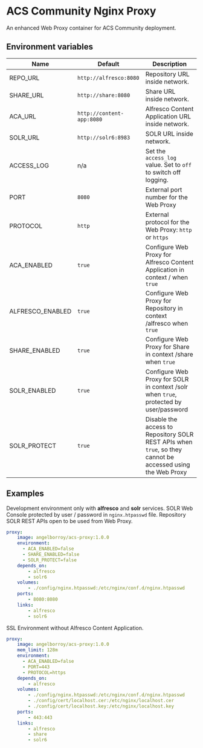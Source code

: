 # ACS Community Nginx Proxy

An enhanced Web Proxy container for ACS Community deployment.

## Environment variables

| Name | Default | Description |
| --- | --- | --- |
| REPO_URL | `http://alfresco:8080` | Repository URL inside network. |
| SHARE_URL | `http://share:8080` | Share URL inside network. |
| ACA_URL | `http://content-app:8080` | Alfresco Content Application URL inside network. |
| SOLR_URL | `http://solr6:8983` | SOLR URL inside network. |
| ACCESS_LOG | n/a | Set the `access_log` value. Set to `off` to switch off logging. |
| PORT | `8080` | External port number for the Web Proxy |
| PROTOCOL | `http` | External protocol for the Web Proxy: `http` or `https` |
| ACA_ENABLED | `true` | Configure Web Proxy for Alfresco Content Application in context / when `true` |
| ALFRESCO_ENABLED | `true` | Configure Web Proxy for Repository in context /alfresco when `true` |
| SHARE_ENABLED | `true` | Configure Web Proxy for Share in context /share when `true` |
| SOLR_ENABLED | `true` | Configure Web Proxy for SOLR in context /solr when `true`, protected by user/password |
| SOLR_PROTECT | `true` | Disable the access to Repository SOLR REST APIs when `true`, so they cannot be accessed using the Web Proxy |


## Examples

Development environment only with **alfresco** and **solr** services.
SOLR Web Console protected by user / password in `nginx.htpasswd` file.
Repository SOLR REST APIs open to be used from Web Proxy.

```yml
proxy:
    image: angelborroy/acs-proxy:1.0.0
    environment:
      - ACA_ENABLED=false
      - SHARE_ENABLED=false
      - SOLR_PROTECT=false
    depends_on:
        - alfresco
        - solr6
    volumes:
        - ./config/nginx.htpasswd:/etc/nginx/conf.d/nginx.htpasswd
    ports:
        - 8080:8080
    links:
        - alfresco
        - solr6
```

SSL Environment without Alfresco Content Application.

```yml
proxy:
    image: angelborroy/acs-proxy:1.0.0
    mem_limit: 128m
    environment:
      - ACA_ENABLED=false
      - PORT=443
      - PROTOCOL=https
    depends_on:
        - alfresco
    volumes:
        - ./config/nginx.htpasswd:/etc/nginx/conf.d/nginx.htpasswd
        - ./config/cert/localhost.cer:/etc/nginx/localhost.cer
        - ./config/cert/localhost.key:/etc/nginx/localhost.key
    ports:
        - 443:443
    links:
        - alfresco
        - share
        - solr6
```        
